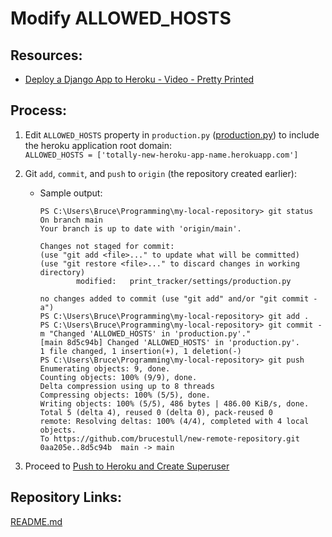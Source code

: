# Modify ALLOWED_HOSTS

## Resources:
* [Deploy a Django App to Heroku - Video - Pretty Printed](https://www.youtube.com/watch?v=GMbVzl_aLxM)

## Process:

1. Edit `ALLOWED_HOSTS` property in `production.py` ([production.py](../print_tracker/settings/production.py)) to include the heroku application root domain:  
    `ALLOWED_HOSTS = ['totally-new-heroku-app-name.herokuapp.com']`

1. Git `add`, `commit`, and `push` to `origin` (the repository created earlier):  
    * Sample output:
        ```
        PS C:\Users\Bruce\Programming\my-local-repository> git status
        On branch main
        Your branch is up to date with 'origin/main'.

        Changes not staged for commit:
        (use "git add <file>..." to update what will be committed)
        (use "git restore <file>..." to discard changes in working directory)
                modified:   print_tracker/settings/production.py

        no changes added to commit (use "git add" and/or "git commit -a")
        PS C:\Users\Bruce\Programming\my-local-repository> git add .
        PS C:\Users\Bruce\Programming\my-local-repository> git commit -m "Changed 'ALLOWED_HOSTS' in 'production.py'."
        [main 8d5c94b] Changed 'ALLOWED_HOSTS' in 'production.py'.
        1 file changed, 1 insertion(+), 1 deletion(-)
        PS C:\Users\Bruce\Programming\my-local-repository> git push
        Enumerating objects: 9, done.
        Counting objects: 100% (9/9), done.
        Delta compression using up to 8 threads
        Compressing objects: 100% (5/5), done.
        Writing objects: 100% (5/5), 486 bytes | 486.00 KiB/s, done.
        Total 5 (delta 4), reused 0 (delta 0), pack-reused 0
        remote: Resolving deltas: 100% (4/4), completed with 4 local objects.
        To https://github.com/brucestull/new-remote-repository.git
        0aa205e..8d5c94b  main -> main
        ```

1. Proceed to [Push to Heroku and Create Superuser](09_push_to_heroku_and_createsuperuser.md)

## Repository Links:
[README.md](../README.md)
